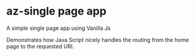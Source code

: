﻿# az-single page app

A simple single page app using Vanilla Js

Demonstrates how Java Script nicely handles the routing from the home page to the requested URI.
